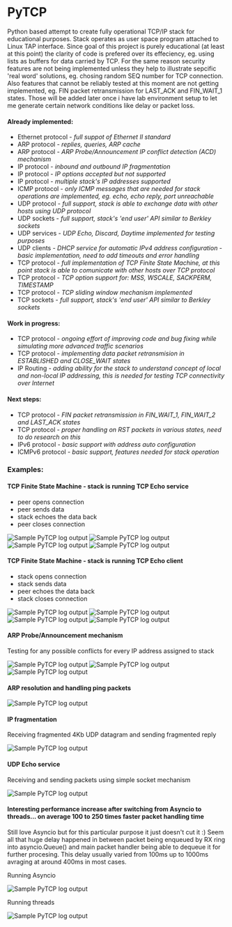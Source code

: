 # PyTCP

Python based attempt to create fully operational TCP/IP stack for educational purposes. Stack operates as user space program attached to Linux TAP interface. Since goal of this project is purely educational (at least at this point) the clarity of code is prefered over its effeciency, eg. using lists as buffers for data carried by TCP. For the same reason security features are not being implemented unless they help to illustrate sepcific 'real word' solutions, eg. chosing random SEQ number for TCP connection. Also features that cannot be reliably tested at this moment are not getting implemented, eg. FIN packet retransmission for LAST_ACK and FIN_WAIT_1 states. Those will be added later once i have lab environment setup to let me generate certain network conditions like delay or packet loss.

#### Already implemented:

 - Ethernet protocol - *full suppot of Ethernet II standard*
 - ARP protocol - *replies, queries, ARP cache*
 - ARP protocol - *ARP Probe/Announcement IP conflict detection (ACD) mechanism*
 - IP protocol - *inbound and outbound IP fragmentation*
 - IP protocol - *IP options accepted but not supported*
 - IP protocol -  *multiple stack's IP addresses supported* 
 - ICMP protocol - *only ICMP messages that are needed for stack operations are implemented, eg. echo, echo reply, port unreachable*
 - UDP protocol - *full support, stack is able to exchange data with other hosts using UDP protocol*
 - UDP sockets - *full support, stack's 'end user' API similar to Berkley sockets*
 - UDP services - *UDP Echo, Discard, Daytime implemented for testing purposes*
 - UDP clients - *DHCP service for automatic IPv4 address configuration - basic implementation, need to add timeouts and error handling*
 - TCP protocol - *full implementation of TCP Finite State Machine, at this point stack is able to comunicate with other hosts over TCP protocol*
 - TCP protocol - *TCP option support for: MSS, WSCALE, SACKPERM, TIMESTAMP*
 - TCP protocol - *TCP sliding window mechanism implemented*
 - TCP sockets - *full support, stack's 'end user' API similar to Berkley sockets*

#### Work in progress:

 - TCP protocol - *ongoing effort of improving code and bug fixing while simulating more advanced traffic scenarios*
 - TCP protocol - *implementing data packet retransmision in ESTABLISHED and CLOSE_WAIT states*
 - IP Routing - *adding ability for the stack to understand concept of local and non-local IP addressing, this is needed for testing TCP connectivity over Internet*

#### Next steps:
 
 - TCP protocol - *FIN packet retransmission in FIN_WAIT_1, FIN_WAIT_2 and LAST_ACK states*
 - TCP protocol - *proper handling on RST packets in various states, need to do research on this*
 - IPv6 protocol - *basic support with address auto configuration*
 - ICMPv6 protocol - *basic support, features needed for stack operation*

### Examples:

#### TCP Finite State Machine - stack is running TCP Echo service
 - peer opens connection
 - peer sends data
 - stack echoes the data back
 - peer closes connection

![Sample PyTCP log output](https://github.com/ccie18643/PyTCP/blob/main/pictures/tcp_fsm_srv_01.png)
![Sample PyTCP log output](https://github.com/ccie18643/PyTCP/blob/main/pictures/tcp_fsm_srv_02.png)
![Sample PyTCP log output](https://github.com/ccie18643/PyTCP/blob/main/pictures/tcp_fsm_srv_03.png)
![Sample PyTCP log output](https://github.com/ccie18643/PyTCP/blob/main/pictures/tcp_fsm_srv_04.png)


#### TCP Finite State Machine - stack is running TCP Echo client
 - stack opens connection
 - stack sends data
 - peer echoes the data back
 - stack closes connection

![Sample PyTCP log output](https://github.com/ccie18643/PyTCP/blob/main/pictures/tcp_fsm_clt_01.png)
![Sample PyTCP log output](https://github.com/ccie18643/PyTCP/blob/main/pictures/tcp_fsm_clt_02.png)
![Sample PyTCP log output](https://github.com/ccie18643/PyTCP/blob/main/pictures/tcp_fsm_clt_03.png)
![Sample PyTCP log output](https://github.com/ccie18643/PyTCP/blob/main/pictures/tcp_fsm_clt_04.png)


#### ARP Probe/Announcement mechanism
Testing for any possible conflicts for every IP address assigned to stack

![Sample PyTCP log output](https://github.com/ccie18643/PyTCP/blob/main/pictures/log_06.png)
![Sample PyTCP log output](https://github.com/ccie18643/PyTCP/blob/main/pictures/log_07.png)
![Sample PyTCP log output](https://github.com/ccie18643/PyTCP/blob/main/pictures/log_08.png)


#### ARP resolution and handling ping packets
![Sample PyTCP log output](https://github.com/ccie18643/PyTCP/blob/main/pictures/log_01.png)


#### IP fragmentation
Receiving fragmented 4Kb UDP datagram and sending fragmented reply

![Sample PyTCP log output](https://github.com/ccie18643/PyTCP/blob/main/pictures/log_05.png)


#### UDP Echo service
Receiving and sending packets using simple socket mechanism

![Sample PyTCP log output](https://github.com/ccie18643/PyTCP/blob/main/pictures/log_04.png)


#### Interesting performance increase after switching from Asyncio to threads... on average 100 to 250 times faster packet handling time

Still love Asyncio but for this particular purpose it just doesn't cut it :) Seem all that huge delay happened in between packet being enqueued by RX ring into asyncio.Queue() and main packet handler being able to dequeue it for further procesing. This delay usually varied from 100ms up to 1000ms avraging at around 400ms in most cases.

Running Asyncio

![Sample PyTCP log output](https://github.com/ccie18643/PyTCP/blob/main/pictures/log_02.png)

Running threads

![Sample PyTCP log output](https://github.com/ccie18643/PyTCP/blob/main/pictures/log_03.png)




